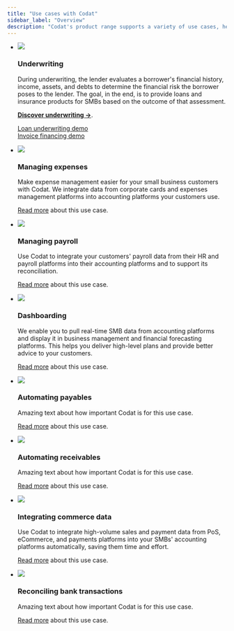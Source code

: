 ```yaml
---
title: "Use cases with Codat"
sidebar_label: "Overview"
description: "Codat's product range supports a variety of use cases, helping you simplify and automate your processes and improving your customers' digital experience"
---
```


<ul className="card-container">
  <li className="card">
    <div className="header">
      <img
        src="/img/use-cases/summary-pages/logo-lending.svg"
        className="icon"
      />
    </div>
    <p><h3><b>Underwriting</b></h3></p>
    <p>
      During underwriting, the lender evaluates a borrower's financial history, income, assets, and debts to determine the financial risk the borrower poses to the lender. The goal, in the end, is to provide loans and insurance products for SMBs based on the outcome of that assessment. 
    </p>
    <p>
      <a href="/usecases/summary/underwriting"><b>Discover underwriting →</b></a>.
    </p>    
    <p>
      <a href="/assess/guides/underwriting/introduction">Loan underwriting demo</a>
      <br/>
      <a href="/assess/guides/underwriting/introduction">Invoice financing demo</a>
    </p>
  </li>
  <li className="card">
    <div className="header">
      <img
        src="https://www.codat.io/wp-content/uploads/2022/03/Bank-2.png"
        className="mini-icon"
      />
      <h3>Managing expenses</h3>
    </div>
    <p>
      Make expense management easier for your small business customers with Codat. We integrate data from corporate cards and expenses management platforms into accounting platforms your customers use.
    </p>
    <p>
      <a href="/usecases/summary/managing-expenses.md">Read more</a> about this use case.
    </p>    
  </li>
  <li className="card">
    <div className="header">
      <img
        src="https://www.codat.io/wp-content/uploads/2022/03/Storefront-3.png"
        className="mini-icon"
      />
      <h3>Managing payroll</h3>
    </div>
    <p>
      Use Codat to integrate your customers' payroll data from their HR and payroll platforms into their accounting platforms and to support its reconciliation.
    </p>
    <p>
      <a href="/usecases/summary/managing-payroll">Read more</a> about this use case.
    </p> 
  </li>
  <li className="card">
    <div className="header">
      <img
        src="https://www.codat.io/wp-content/uploads/2022/04/Frame-3805.png"
        className="mini-icon"
      />
      <h3>Dashboarding</h3>
    </div>
    <p>
      We enable you to pull real-time SMB data from accounting platforms and display it in business management and financial forecasting platforms. This helps you deliver high-level plans and provide better advice to your customers.
    </p>
    <p>
      <a href="/usecases/summary/dashboarding">Read more</a> about this use case.
    </p>
  </li>
  <li className="card">
    <div className="header">
      <img
        src="https://www.codat.io/wp-content/uploads/2022/04/assess.png"
        className="mini-icon"
      />
      <h3>Automating payables</h3>
    </div>
    <p>
      Amazing text about how important Codat is for this use case. 
    </p>
    <p>
      <a href="/usecases/summary/automating-payables">Read more</a> about this use case.
    </p>
  </li>
  <li className="card">
    <div className="header">
      <img
        src="https://www.codat.io/wp-content/uploads/2022/03/CreditCard.png"
        className="mini-icon"
      />
      <h3>Automating receivables</h3>
    </div>
    <p>
      Amazing text about how important Codat is for this use case.
    </p>
    <p>
      <a href="/usecases/summary/automating-receivables">Read more</a> about this use case.
    </p>
  </li>
  <li className="card">
    <div className="header">
      <img
        src="https://static.codat.io/public/icons/docs/sync.png"
        className="mini-icon"
      />
      <h3>Integrating commerce data</h3>
    </div>
    <p>
      Use Codat to integrate high-volume sales and payment data from PoS, eCommerce, and payments platforms into your SMBs' accounting platforms automatically, saving them time and effort.
    </p>
    <p>
      <a href="/usecases/summary/integrating-commerce-data">Read more</a> about this use case.
    </p>
  </li>
    <li className="card">
    <div className="header">
      <img
        src="https://static.codat.io/public/icons/docs/sync.png"
        className="mini-icon"
      />
      <h3>Reconciling bank transactions</h3>
    </div>
    <p>
      Amazing text about how important Codat is for this use case.
    </p>
    <p>
      <a href="/usecases/summary/reconciling-bank-transactions">Read more</a> about this use case.
    </p>
  </li>
</ul>